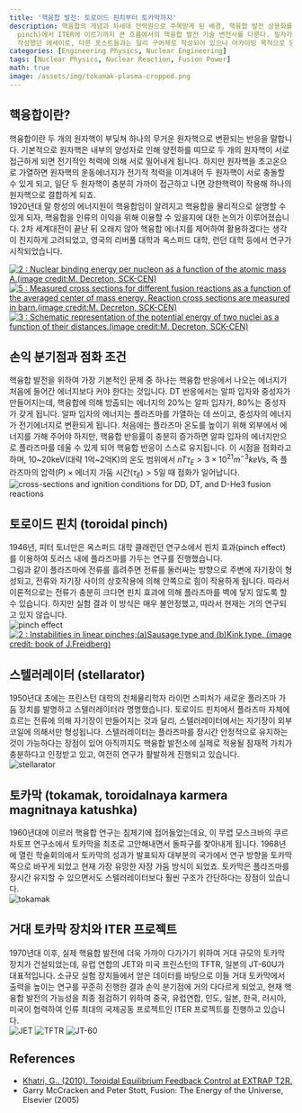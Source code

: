 ```yaml
---
title: '핵융합 발전: 토로이드 핀치부터 토카막까지'
description: 핵융합의 개념과 차세대 전력원으로 주목받게 된 배경, 핵융합 발전 상용화를 위해 달성해야 하는 기술적인 목표와 토로이드 핀치(toroidal
  pinch)에서 ITER에 이르기까지 큰 흐름에서의 핵융합 발전 기술 변천사를 다룬다. 필자가 고등학교 2학년 때 교내 과학동아리 활동을 위해
  작성했던 에세이로, 다른 포스트들과는 달리 구어체로 작성되어 있으나 아카이빙 목적으로 당시 원문 그대로 업로드하였음을 밝힌다.
categories: [Engineering Physics, Nuclear Engineering]
tags: [Nuclear Physics, Nuclear Reaction, Fusion Power]
math: true
image: /assets/img/tokamak-plasma-cropped.png
---
```

## 핵융합이란?
핵융합이란 두 개의 원자핵이 부딪쳐 하나의 무거운 원자핵으로 변환되는 반응을 말합니다. 기본적으로 원자핵은 내부의 양성자로 인해 양전하를 띠므로 두 개의 원자핵이 서로 접근하게 되면 전기적인 척력에 의해 서로 밀어내게 됩니다. 하지만 원자핵을 초고온으로 가열하면 원자핵의 운동에너지가 전기적 척력을 이겨내어 두 원자핵이 서로 충돌할 수 있게 되고, 일단 두 원자핵이 충분히 가까이 접근하고 나면 강한핵력이 작용해 하나의 원자핵으로 결합하게 되죠.  
1920년대 말 항성의 에너지원이 핵융합임이 알려지고 핵융합을 물리적으로 설명할 수 있게 되자, 핵융합을 인류의 이익을 위해 이용할 수 있을지에 대한 논의가 이루어졌습니다. 2차 세계대전이 끝난 뒤 오래지 않아 핵융합 에너지를 제어하여 활용하겠다는 생각이 진지하게 고려되었고, 영국의 리버풀 대학과 옥스퍼드 대학, 런던 대학 등에서 연구가 시작되었습니다.

<a href="https://www.researchgate.net/figure/Nuclear-binding-energy-per-nucleon-as-a-function-of-the-atomic-mass-Aimage-creditM_fig2_275003974"><img src="https://www.researchgate.net/profile/G_Khatri/publication/275003974/figure/fig2/AS:311308386881537@1451233111244/Nuclear-binding-energy-per-nucleon-as-a-function-of-the-atomic-mass-Aimage-creditM.png" alt="2 : Nuclear binding energy per nucleon as a function of the atomic mass A.(image credit:M. Decreton, SCK-CEN)"/></a>
<a href="https://www.researchgate.net/figure/Measured-cross-sections-for-different-fusion-reactions-as-a-function-of-the-averaged_fig5_275003974"><img src="https://www.researchgate.net/profile/G_Khatri/publication/275003974/figure/fig5/AS:311308386881540@1451233111335/Measured-cross-sections-for-different-fusion-reactions-as-a-function-of-the-averaged.png" alt="5 : Measured cross sections for different fusion reactions as a function of the averaged center of mass energy. Reaction cross sections are measured in barn.(image credit:M. Decreton, SCK-CEN)"/></a>
<a href="https://www.researchgate.net/figure/Schematic-representation-of-the-potential-energy-of-two-nuclei-as-a-function-of-their_fig3_275003974"><img src="https://www.researchgate.net/profile/G_Khatri/publication/275003974/figure/fig3/AS:311308386881538@1451233111275/Schematic-representation-of-the-potential-energy-of-two-nuclei-as-a-function-of-their.png" alt="3 : Schematic representation of the potential energy of two nuclei as a function of their distances.(image credit:M. Decreton, SCK-CEN)"/></a>

## 손익 분기점과 점화 조건
핵융합 발전을 위하여 가장 기본적인 문제 중 하나는 핵융합 반응에서 나오는 에너지가 처음에 들어간 에너지보다 커야 한다는 것입니다. DT 반응에서는 알파 입자와 중성자가 만들어지는데, 핵융합에 의해 방출되는 에너지의 20%는 알파 입자가, 80%는 중성자가 갖게 됩니다. 알파 입자의 에너지는 플라즈마를 가열하는 데 쓰이고, 중성자의 에너지가 전기에너지로 변환되게 됩니다. 처음에는 플라즈마 온도를 높이기 위해 외부에서 에너지를 가해 주어야 하지만, 핵융합 반응률이 충분히 증가하면 알파 입자의 에너지만으로 플라즈마를 데울 수 있게 되어 핵융합 반응이 스스로 유지됩니다. 이 시점을 점화라고 하며, 10~20keV(대략 1억~2억K)의 온도 범위에서 $nT\tau_{E} > 3 \times 10^{21} m^{-3} keVs$, 즉 $\text{플라즈마의 압력}(P) \times \text{에너지 가둠 시간}(\tau_{E}) > 5$일 때 점화가 일어납니다.  
![cross-sections and ignition conditions for DD, DT, and D-He3 fusion reactions](/assets/img/fusion-power/cross-sections.png)

## 토로이드 핀치 (toroidal pinch)
1946년, 피터 토너만은 옥스퍼드 대학 클래런던 연구소에서 핀치 효과(pinch effect)를 이용하여 토러스 내에 플라즈마를 가두는 연구를 진행했습니다.  
그림과 같이 플라즈마에 전류를 흘려주면 전류를 둘러싸는 방향으로 주변에 자기장이 형성되고, 전류와 자기장 사이의 상호작용에 의해 안쪽으로 힘이 작용하게 됩니다. 따라서 이론적으로는 전류가 충분히 크다면 핀치 효과에 의해 플라즈마를 벽에 닿지 않도록 할 수 있습니다. 하지만 실험 결과 이 방식은 매우 불안정했고, 따라서 현재는 거의 연구되고 있지 않습니다.  
![pinch effect](/assets/img/fusion-power/pinch-effect.png)  
<a href="https://www.researchgate.net/figure/Instabilities-in-linear-pinchesaSausage-type-and-bKink-type-image-credit-book_fig9_275003974"><img src="https://www.researchgate.net/profile/G_Khatri/publication/275003974/figure/fig9/AS:311308386881544@1451233111528/Instabilities-in-linear-pinchesaSausage-type-and-bKink-type-image-credit-book.png" alt="2 : Instabilities in linear pinches;(a)Sausage type and (b)Kink type. (image credit: book of J.Freidberg)"/></a>

## 스텔러레이터 (stellarator)
1950년대 초에는 프린스턴 대학의 천체물리학자 라이먼 스피처가 새로운 플라즈마 가둠 장치를 발명하고 스텔러레이터라 명명했습니다. 토로이드 핀치에서 플라즈마 자체에 흐르는 전류에 의해 자기장이 만들어지는 것과 달리, 스텔러레이터에서는 자기장이 외부 코일에 의해서만 형성됩니다. 스텔러레이터는 플라즈마를 장시간 안정적으로 유지하는 것이 가능하다는 장점이 있어 아직까지도 핵융합 발전소에 실제로 적용될 잠재적 가치가 충분하다고 인정받고 있고, 여전히 연구가 활발하게 진행되고 있습니다.  
![stellarator](/assets/img/fusion-power/stellarator.png)

## 토카막 (tokamak, toroidalnaya karmera magnitnaya katushka)
1960년대에 이르러 핵융합 연구는 침체기에 접어들었는데요, 이 무렵 모스크바의 쿠르차토프 연구소에서 토카막을 최초로 고안해내면서 돌파구를 찾아내게 됩니다. 1968년에 열린 학술회의에서 토카막의 성과가 발표되자 대부분의 국가에서 연구 방향을 토카막 쪽으로 바꾸게 되었고 현재 가장 유망한 자장 가둠 방식이 되었죠. 토카막은 플라즈마를 장시간 유지할 수 있으면서도 스텔러레이터보다 훨씬 구조가 간단하다는 장점이 있습니다.  
![tokamak](/assets/img/fusion-power/tokamak.png)

## 거대 토카막 장치와 ITER 프로젝트
1970년대 이후, 실제 핵융합 발전에 더욱 가까이 다가가기 위하여 거대 규모의 토카막 장치가 건설되었는데, 유럽 연합의 JET와 미국 프린스턴의 TFTR, 일본의 JT-60U가 대표적입니다. 소규모 실험 장치들에서 얻은 데이터를 바탕으로 이들 거대 토카막에서 출력을 높이는 연구를 꾸준히 진행한 결과 손익 분기점에 거의 다다르게 되었고, 현재 핵융합 발전의 가능성을 최종 점검하기 위하여 중국, 유럽연합, 인도, 일본, 한국, 러시아, 미국이 협력하여 인류 최대의 국제공동 프로젝트인 ITER 프로젝트를 진행하고 있습니다.  
![JET](/assets/img/fusion-power/JET.png)
![TFTR](/assets/img/fusion-power/TFTR.png)
![JT-60](/assets/img/fusion-power/JT-60.png)

## References
- [Khatri, G.. (2010). Toroidal Equilibrium Feedback Control at EXTRAP T2R.](https://www.researchgate.net/publication/275003974_Toroidal_Equilibrium_Feedback_Control_at_EXTRAP_T2R)
- Garry McCracken and Peter Stott, Fusion: The Energy of the Universe, Elsevier (2005)
